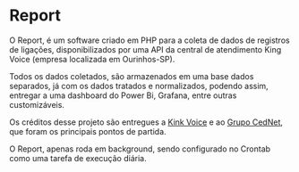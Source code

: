 # Report

O Report, é um software criado em PHP para a coleta de dados de registros de ligações, disponibilizados por uma API da central de atendimento King Voice (empresa localizada em Ourinhos-SP). 

Todos os dados coletados, são armazenados em uma base dados separados, já com os dados tratados e normalizados, podendo assim, entregar a uma dashboard do Power Bi, Grafana, entre outras customizáveis. 

Os créditos desse projeto são entregues a [Kink Voice](https://kingvoice.com.br/) e ao [Grupo CedNet](https://grupocednet.com.br/), que foram os principais pontos de partida. 

O Report, apenas roda em background, sendo configurado no Crontab como uma tarefa de execução diária. 
